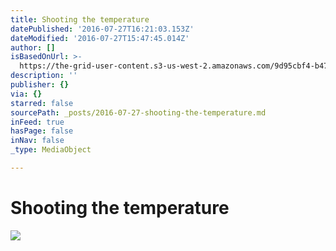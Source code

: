 ```yaml
---
title: Shooting the temperature
datePublished: '2016-07-27T16:21:03.153Z'
dateModified: '2016-07-27T15:47:45.014Z'
author: []
isBasedOnUrl: >-
  https://the-grid-user-content.s3-us-west-2.amazonaws.com/9d95cbf4-b47a-4722-80a2-3cab36dddf32.jpg
description: ''
publisher: {}
via: {}
starred: false
sourcePath: _posts/2016-07-27-shooting-the-temperature.md
inFeed: true
hasPage: false
inNav: false
_type: MediaObject

---
```

# Shooting the temperature
![](https://the-grid-user-content.s3-us-west-2.amazonaws.com/9d95cbf4-b47a-4722-80a2-3cab36dddf32.jpg)